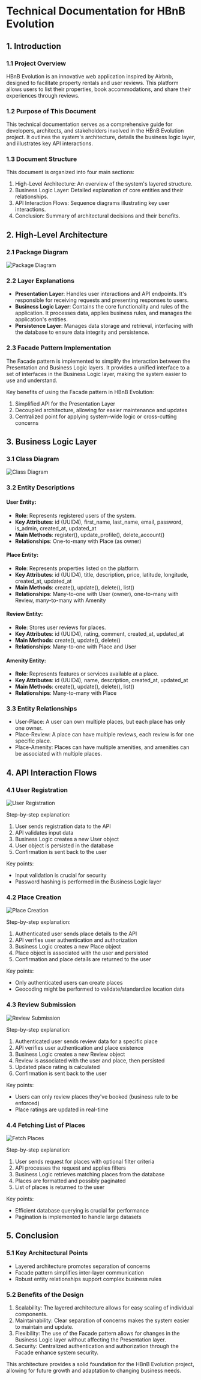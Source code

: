 # Technical Documentation for HBnB Evolution

## 1. Introduction

### 1.1 Project Overview

HBnB Evolution is an innovative web application inspired by Airbnb, designed to facilitate property rentals and user reviews. This platform allows users to list their properties, book accommodations, and share their experiences through reviews.

### 1.2 Purpose of This Document

This technical documentation serves as a comprehensive guide for developers, architects, and stakeholders involved in the HBnB Evolution project. It outlines the system's architecture, details the business logic layer, and illustrates key API interactions.

### 1.3 Document Structure

This document is organized into four main sections:
1. High-Level Architecture: An overview of the system's layered structure.
2. Business Logic Layer: Detailed explanation of core entities and their relationships.
3. API Interaction Flows: Sequence diagrams illustrating key user interactions.
4. Conclusion: Summary of architectural decisions and their benefits.

## 2. High-Level Architecture

### 2.1 Package Diagram

![Package Diagram](package-diagramme.png)

### 2.2 Layer Explanations

- **Presentation Layer**: Handles user interactions and API endpoints. It's responsible for receiving requests and presenting responses to users.
- **Business Logic Layer**: Contains the core functionality and rules of the application. It processes data, applies business rules, and manages the application's entities.
- **Persistence Layer**: Manages data storage and retrieval, interfacing with the database to ensure data integrity and persistence.

### 2.3 Facade Pattern Implementation

The Facade pattern is implemented to simplify the interaction between the Presentation and Business Logic layers. It provides a unified interface to a set of interfaces in the Business Logic layer, making the system easier to use and understand.

Key benefits of using the Facade pattern in HBnB Evolution:
1. Simplified API for the Presentation Layer
2. Decoupled architecture, allowing for easier maintenance and updates
3. Centralized point for applying system-wide logic or cross-cutting concerns

## 3. Business Logic Layer

### 3.1 Class Diagram

![Class Diagram](class-diagram.png)

### 3.2 Entity Descriptions

#### User Entity:
- **Role**: Represents registered users of the system.
- **Key Attributes**: id (UUID4), first_name, last_name, email, password, is_admin, created_at, updated_at
- **Main Methods**: register(), update_profile(), delete_account()
- **Relationships**: One-to-many with Place (as owner)

#### Place Entity:
- **Role**: Represents properties listed on the platform.
- **Key Attributes**: id (UUID4), title, description, price, latitude, longitude, created_at, updated_at
- **Main Methods**: create(), update(), delete(), list()
- **Relationships**: Many-to-one with User (owner), one-to-many with Review, many-to-many with Amenity

#### Review Entity:
- **Role**: Stores user reviews for places.
- **Key Attributes**: id (UUID4), rating, comment, created_at, updated_at
- **Main Methods**: create(), update(), delete()
- **Relationships**: Many-to-one with Place and User

#### Amenity Entity:
- **Role**: Represents features or services available at a place.
- **Key Attributes**: id (UUID4), name, description, created_at, updated_at
- **Main Methods**: create(), update(), delete(), list()
- **Relationships**: Many-to-many with Place

### 3.3 Entity Relationships
- User-Place: A user can own multiple places, but each place has only one owner.
- Place-Review: A place can have multiple reviews, each review is for one specific place.
- Place-Amenity: Places can have multiple amenities, and amenities can be associated with multiple places.

## 4. API Interaction Flows

### 4.1 User Registration

![User Registration](user-registration.png)

Step-by-step explanation:
1. User sends registration data to the API
2. API validates input data
3. Business Logic creates a new User object
4. User object is persisted in the database
5. Confirmation is sent back to the user

Key points:
- Input validation is crucial for security
- Password hashing is performed in the Business Logic layer

### 4.2 Place Creation

![Place Creation](place-cration.png)

Step-by-step explanation:
1. Authenticated user sends place details to the API
2. API verifies user authentication and authorization
3. Business Logic creates a new Place object
4. Place object is associated with the user and persisted
5. Confirmation and place details are returned to the user

Key points:
- Only authenticated users can create places
- Geocoding might be performed to validate/standardize location data

### 4.3 Review Submission

![Review Submission](review-submission.png)

Step-by-step explanation:
1. Authenticated user sends review data for a specific place
2. API verifies user authentication and place existence
3. Business Logic creates a new Review object
4. Review is associated with the user and place, then persisted
5. Updated place rating is calculated
6. Confirmation is sent back to the user

Key points:
- Users can only review places they've booked (business rule to be enforced)
- Place ratings are updated in real-time

### 4.4 Fetching List of Places

![Fetch Places](Fetch-list_of_place.png)

Step-by-step explanation:
1. User sends request for places with optional filter criteria
2. API processes the request and applies filters
3. Business Logic retrieves matching places from the database
4. Places are formatted and possibly paginated
5. List of places is returned to the user

Key points:
- Efficient database querying is crucial for performance
- Pagination is implemented to handle large datasets

## 5. Conclusion

### 5.1 Key Architectural Points
- Layered architecture promotes separation of concerns
- Facade pattern simplifies inter-layer communication
- Robust entity relationships support complex business rules

### 5.2 Benefits of the Design
1. Scalability: The layered architecture allows for easy scaling of individual components.
2. Maintainability: Clear separation of concerns makes the system easier to maintain and update.
3. Flexibility: The use of the Facade pattern allows for changes in the Business Logic layer without affecting the Presentation layer.
4. Security: Centralized authentication and authorization through the Facade enhance system security.

This architecture provides a solid foundation for the HBnB Evolution project, allowing for future growth and adaptation to changing business needs.